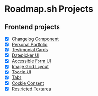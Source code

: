 # Roadmap.sh  Projects

## Frontend projects
- [x] [Changelog Component](https://roadmap.sh/projects/changelog-component)
- [x] [Personal Portfolio](https://roadmap.sh/projects/portfolio-website)
- [x] [Testimonial Cards](https://roadmap.sh/projects/testimonial-cards)
- [x] [Datepicker UI](https://roadmap.sh/projects/datepicker-ui)
- [X] [Accessible Form UI](https://roadmap.sh/projects/accessible-form-ui)
- [X] [Image Grid Layout](https://roadmap.sh/projects/image-grid)
- [X] [Tooltip UI](https://roadmap.sh/projects/tooltip-ui)
- [X] [Tabs](https://roadmap.sh/projects/simple-tabs)
- [X] [Cookie Consent](https://roadmap.sh/projects/cookie-consent)
- [X] [Restricted Textarea](https://roadmap.sh/projects/restricted-textarea)